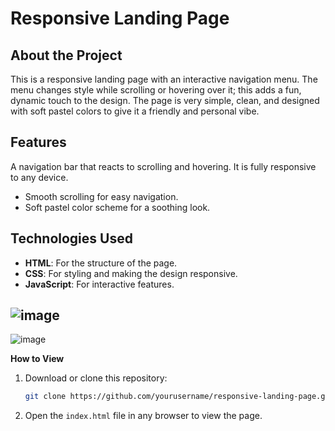 # **Responsive Landing Page**

## **About the Project**
This is a responsive landing page with an interactive navigation menu. The menu changes style while scrolling or hovering over it; this adds a fun, dynamic touch to the design. The page is very simple, clean, and designed with soft pastel colors to give it a friendly and personal vibe.
 
## **Features**
 A navigation bar that reacts to scrolling and hovering.
 It is fully responsive to any device.
- Smooth scrolling for easy navigation.
- Soft pastel color scheme for a soothing look.

## **Technologies Used**
- **HTML**: For the structure of the page.
- **CSS**: For styling and making the design responsive.
- **JavaScript**: For interactive features.

## ![image](https://github.com/user-attachments/assets/f08f03c2-e9be-4a2f-9f9c-2a6a00328325)
![image](https://github.com/user-attachments/assets/76af6523-05c7-4036-8779-ee9f312db4e6)


**How to View**
1. Download or clone this repository:
   ```bash
   git clone https://github.com/yourusername/responsive-landing-page.git
   ```
2. Open the `index.html` file in any browser to view the page.



